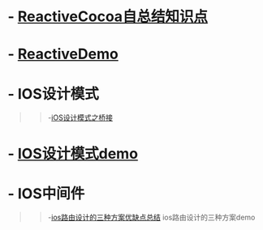 # - [ReactiveCocoa自总结知识点](https://blog.csdn.net/u013093099/article/details/88688332)
# - [ReactiveDemo](https://github.com/xiangrikui15302/ReactiveCocoaDemo)
# - IOS设计模式
>> -[iOS设计模式之桥接](https://blog.csdn.net/u013093099/article/details/88797480)
# - [IOS设计模式demo](https://github.com/xiangrikui15302/GOFDemo)
# - IOS中间件
>> -[ios路由设计的三种方案优缺点总结](https://blog.csdn.net/u013093099/article/details/88851932)
>> ios路由设计的三种方案demo

